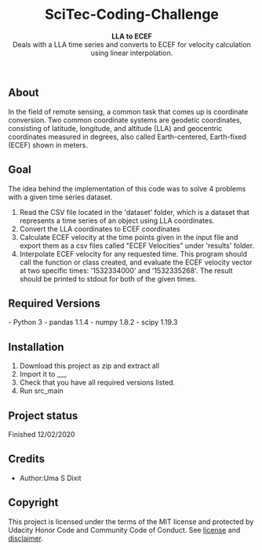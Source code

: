 <h1 align="center">SciTec-Coding-Challenge</h1>
<p align="center"><strong>LLA to ECEF</strong>
<br>Deals with a LLA time series and converts to ECEF for velocity calculation using linear interpolation.</p>
<br/>
<h2>About</h2>
  In the field of remote sensing, a common task that comes up is coordinate conversion. Two common coordinate systems are geodetic coordinates, consisting of     latitude, longitude, and altitude (LLA) and geocentric coordinates measured in degrees, also called Earth-centered, Earth-fixed (ECEF) shown in meters.

<h2>Goal</h2>
The idea behind the implementation of this code was to solve 4 problems with a given time series dataset.

1. Read the CSV file located in the 'dataset' folder, which is a dataset that represents a time series of an object using LLA coordinates. 
2. Convert the LLA coordinates to ECEF coordinates
3. Calculate ECEF velocity at the time points given in the input file and export them as a csv files called "ECEF Velocities" under 'results' folder.
4. Interpolate ECEF velocity for any requested time. This program should call the function or class created, and evaluate the ECEF velocity vector at two specific times: '1532334000' and '1532335268'. The result should be printed to stdout for both of the given times. 

<h2>Required Versions</h2>
- Python 3
- pandas 1.1.4
- numpy 1.8.2
- scipy 1.19.3

<h2>Installation</h2>

1. Download this project as zip and extract all
2. Import it to ___
3. Check that you have all required versions listed. 
4. Run src_main

<h2>Project status</h2>
Finished 12/02/2020

<h2>Credits</h2>

- Author:Uma S Dixit

<h2>Copyright</h2>
This project is licensed under the terms of the MIT license and protected by Udacity Honor Code and Community Code of Conduct. See <a href="LICENSE.md">license</a> and <a href="LICENSE.DISCLAIMER.md">disclaimer</a>.
